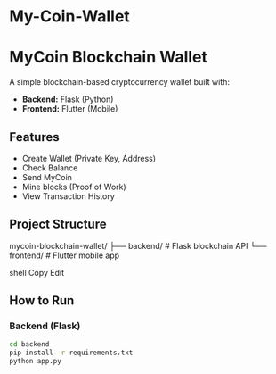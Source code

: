 # My-Coin-Wallet
# MyCoin Blockchain Wallet

A simple blockchain-based cryptocurrency wallet built with:
- **Backend:** Flask (Python)
- **Frontend:** Flutter (Mobile)

## Features
- Create Wallet (Private Key, Address)
- Check Balance
- Send MyCoin
- Mine blocks (Proof of Work)
- View Transaction History

## Project Structure
mycoin-blockchain-wallet/
├── backend/ # Flask blockchain API
└── frontend/ # Flutter mobile app

shell
Copy
Edit

## How to Run
### Backend (Flask)
```bash
cd backend
pip install -r requirements.txt
python app.py
